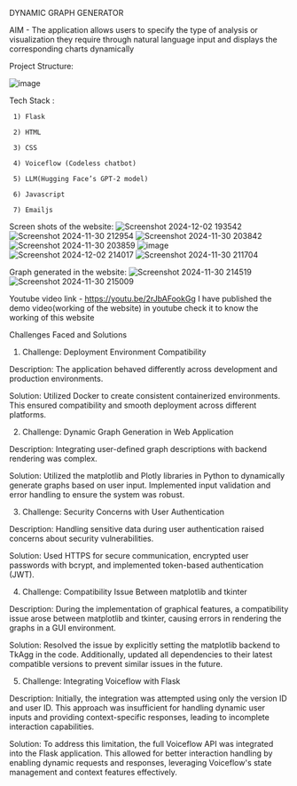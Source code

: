 DYNAMIC GRAPH GENERATOR

AIM - The application allows users to specify the type of analysis or visualization they require through natural language input and displays the corresponding charts dynamically

Project Structure:

![image](https://github.com/user-attachments/assets/5ea227ff-3d1a-42f0-b24e-c88b3c38652f)


Tech Stack :

     1) Flask
     
     2) HTML
     
     3) CSS
     
     4) Voiceflow (Codeless chatbot)
     
     5) LLM(Hugging Face’s GPT-2 model)

     6) Javascript

     7) Emailjs
Screen shots of the website:
![Screenshot 2024-12-02 193542](https://github.com/user-attachments/assets/cb2d8810-ecbf-4d77-bc72-0f45abb87ace)
![Screenshot 2024-11-30 212954](https://github.com/user-attachments/assets/d990d50b-8c61-4f87-823b-7402c9bec850)
![Screenshot 2024-11-30 203842](https://github.com/user-attachments/assets/50b6ec97-ffde-4f91-9499-6f43bb2f329b)
![Screenshot 2024-11-30 203859](https://github.com/user-attachments/assets/66c6c095-b27a-4c86-906d-2a65f815ed7d)
![image](https://github.com/user-attachments/assets/d618f481-c75c-40ce-82f5-2746ba2387aa)
![Screenshot 2024-12-02 214017](https://github.com/user-attachments/assets/a48e5e2e-ef40-46f7-9d98-a41abb8b1f5c)
![Screenshot 2024-11-30 211704](https://github.com/user-attachments/assets/6d20102d-4ab9-43c6-a941-5c92e45d2eaa)



Graph generated in the website:
![Screenshot 2024-11-30 214519](https://github.com/user-attachments/assets/7f6a032f-ff2e-4220-8b48-f0ef38f0a3c7)
![Screenshot 2024-11-30 215009](https://github.com/user-attachments/assets/78166866-59d1-4380-958d-189b7460f616)


Youtube video link - https://youtu.be/2rJbAFookGg
I have published the demo video(working of the website) in youtube check it to know the working of this website


Challenges Faced and Solutions
1) Challenge: Deployment Environment Compatibility
   
Description: The application behaved differently across development and production environments.

Solution: Utilized Docker to create consistent containerized environments. This ensured compatibility and smooth deployment across different platforms.


2) Challenge: Dynamic Graph Generation in Web Application
   
Description: Integrating user-defined graph descriptions with backend rendering was complex.

Solution: Utilized the matplotlib and Plotly libraries in Python to dynamically generate graphs based on user input. Implemented input validation and error handling to ensure the system was robust.


3) Challenge: Security Concerns with User Authentication
   
Description: Handling sensitive data during user authentication raised concerns about security vulnerabilities.

Solution: Used HTTPS for secure communication, encrypted user passwords with bcrypt, and implemented token-based authentication (JWT).


4) Challenge: Compatibility Issue Between matplotlib and tkinter
   
Description: During the implementation of graphical features, a compatibility issue arose between matplotlib and tkinter, causing errors in rendering the graphs in a GUI environment.

Solution: Resolved the issue by explicitly setting the matplotlib backend to TkAgg in the code. Additionally, updated all dependencies to their latest compatible versions to prevent similar issues in the future.


5) Challenge: Integrating Voiceflow with Flask
   
Description: Initially, the integration was attempted using only the version ID and user ID. This approach was insufficient for handling dynamic user inputs and providing context-specific responses, leading to incomplete interaction capabilities.

Solution: To address this limitation, the full Voiceflow API was integrated into the Flask application. This allowed for better interaction handling by enabling dynamic requests and responses, leveraging Voiceflow's state management and context features effectively.
